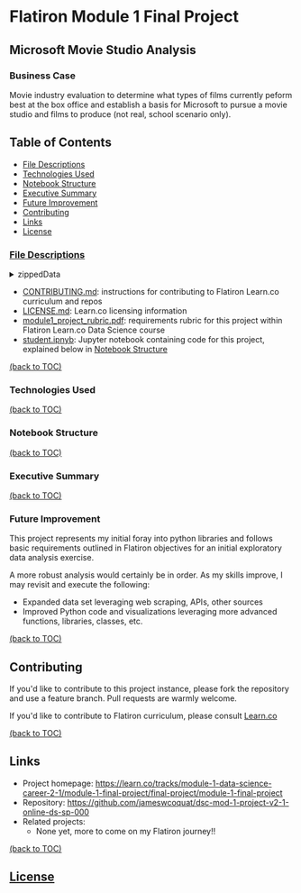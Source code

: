 # Flatiron Module 1 Final Project
## Microsoft Movie Studio Analysis

### Business Case
Movie industry evaluation to determine what types of films currently peform best at the box office and establish a basis for Microsoft to pursue a movie studio and films to produce (not real, school scenario only).

## Table of Contents
  - [File Descriptions](#file-descriptions)
  - [Technologies Used](#technologies-used)
  - [Notebook Structure](#notebook-structure)
  - [Executive Summary](#executive-summary)
  - [Future Improvement](#future-improvement)
  - [Contributing](#contributing)
  - [Links](#links)
  - [License](#license)

### [File Descriptions](/zippedData)
<details><summary>zippedData</summary>
    <li> bom.movie_gross.csv.gz: uncleansed Box Office Mojo movie gross revenues
    <li> imdb.name.basics.csv.gz: 
    <li> imdb.title.akas.csv.gz: 
    <li> imdb.title.basics.csv.gz:
    <li> imdb.title.crew.csv.gz:
    <li> imdb.title.principals.csv.gz:
    <li> imdb.title.ratings.csv.gz:
    <li> rt.movie_info.tsv.gz:
    <li> rt.reviews.tsv.gz
    <li> tmdb.movies.csv.gz
    <li> tn.movie_budgets.csv.gz
</details>

  - [CONTRIBUTING.md](/CONTRIBUTING.md): instructions for contributing to Flatiron Learn.co curriculum and repos
  - [LICENSE.md](/LICENSE.md): Learn.co licensing information
  - [module1_project_rubric.pdf](/module1_project_rubric.pdf): requirements rubric for this project within Flatiron Learn.co Data Science course
  - [student.ipnyb](/student.ipnyb): Jupyter notebook containing code for this project, explained below in [Notebook Structure](#notebook-structure)

[(back to TOC)](#table-of-contents)

### Technologies Used

[(back to TOC)](#table-of-contents)
### Notebook Structure


[(back to TOC)](#table-of-contents)
### Executive Summary


[(back to TOC)](#table-of-contents)
### Future Improvement

This project represents my initial foray into python libraries and follows basic requirements outlined in Flatiron objectives for an initial exploratory data analysis exercise. 

A more robust analysis would certainly be in order. As my skills improve, I may revisit and execute the following:

* Expanded data set leveraging web scraping, APIs, other sources
* Improved Python code and visualizations leveraging more advanced functions, libraries, classes, etc.

[(back to TOC)](#table-of-contents)

## Contributing

If you'd like to contribute to this project instance, please fork the repository and use a feature branch. Pull requests are warmly welcome.

If you'd like to contribute to Flatiron curriculum, please consult [Learn.co](/CONTRIBUTING.md)

[(back to TOC)](#table-of-contents)
## Links

- Project homepage: https://learn.co/tracks/module-1-data-science-career-2-1/module-1-final-project/final-project/module-1-final-project
- Repository: https://github.com/jameswcoquat/dsc-mod-1-project-v2-1-online-ds-sp-000
- Related projects:
  - None yet, more to come on my Flatiron journey!!

[(back to TOC)](#table-of-contents)

## [License](/LICENSE.md)
